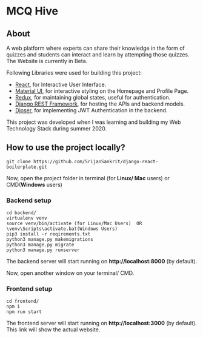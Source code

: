 # MCQ Hive

## About
A web platform where experts can share their knowledge in the form of quizzes and students can interact and learn by attempting those quizzes.
The Website is currently in Beta.

Following Libraries were used for building this project:
- [React](https://reactjs.org), for Interactive User Interface.
- [Material UI](https://material-ui.com), for interactive styling on the Homepage and Profile Page.
- [Redux](https://redux.js.org), for maintaining global states, useful for authentication.
- [Django REST Framework](https://www.django-rest-framework.org), for hosting the APIs and backend models.
- [Djoser](https://djoser.readthedocs.io/en/latest/), for implementing JWT Authentication in the backend.

This project was developed when I was learning and building my Web Technology Stack during summer 2020.

## How to use the project locally?

```
git clone https://github.com/SrijanSankrit/django-react-boilerplate.git
```

Now, open the project folder in terminal (for **Linux/ Mac** users) or CMD(**Windows** users)

### Backend setup

```
cd backend/
virtualenv venv
source venv/bin/activate (for Linux/Mac Users)  OR  \venv\Scripts\activate.bat(Windows Users)
pip3 install -r reqirements.txt
python3 manage.py makemigrations
python3 manage.py migrate
python3 manage.py runserver
```

The backend server will start running on **http://localhost:8000** (by default). 

Now, open another window on your terminal/ CMD.

### Frontend setup

```
cd frontend/
npm i
npm run start
```

The frontend server will start running on **http://localhost:3000** (by default).
This link will show the actual website.


